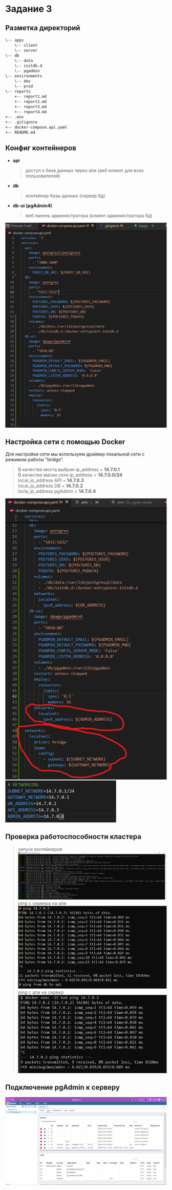 # Задание 3

## Разметка директорий

```
\-- apps
    \-- client
    \-- server
\-- db
    \-- data
    \-- initdb.d
    \-- pgadmin
\-- environments
    \-- dev
    \-- prod
\-- reports
    +-- report1.md
    +-- report2.md
    +-- report3.md
    +-- report4.md
+-- .env
+-- .gitignore
+-- docker-compose.api.yaml
+-- README.md
```

## Конфиг контейнеров

- **api**

  > доступ к базе данных через апи (веб клиент для всех пользователей)

- **db**

  > контейнер базы данных (сервер бд)

- **db-ui (pgAdmin4)**

  > веб панель администратора (клиент администратора бд)

![Alt text](./step1.docker-compose.png)

## Настройка сети с помощью Docker

Для настройки сети мы используем драйвер локальной сети с режимом работы "bridge".

> В качестве моста выбран ip_address = **14.7.0.1** \
> В качестве маски сети ip_address = **14.7.0.0/24** \
> local_ip_address API = **14.7.0.3** \
> local_ip_address DB = **14.7.0.2** \
> locla_ip_address pgAdmin = **14.7.0.4**

![Networking](./step2.docker-network.png)
![Network config](./step3.network-config.png)

## Проверка работоспособности кластера

> запуск контейнеров
> ![Startup](./step4.up.png)
> ping с сервера на апи
> ![Ping from DB server](./step5.ping1.png)
> ping с апи на сервер
> ![Ping from API to server](./step5.ping2.png)

## Подключение pgAdmin к серверу

![pgAdmin](./step6.pgadmin.png)

